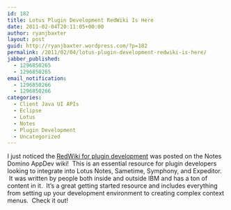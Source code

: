 ```yaml
---
id: 182
title: Lotus Plugin Development RedWiki Is Here
date: 2011-02-04T20:11:05+00:00
author: ryanjbaxter
layout: post
guid: http://ryanjbaxter.wordpress.com/?p=182
permalink: /2011/02/04/lotus-plugin-development-redwiki-is-here/
jabber_published:
  - 1296850265
  - 1296850265
email_notification:
  - 1296850266
  - 1296850266
categories:
  - Client Java UI APIs
  - Eclipse
  - Lotus
  - Notes
  - Plugin Development
  - Uncategorized
---
```

I just noticed the <a href="http://www-10.lotus.com/ldd/ddwiki.nsf/xpViewCategories.xsp?lookupName=Redbooks%20Wiki%3A%20Creating%20Plugins%20for%20Lotus%20Notes%2C%20Sametime%2C%20and%20Symphony" target="_blank">RedWiki for plugin development</a> was posted on the Notes Domino AppDev wiki!  This is an essential resource for plugin developers looking to integrate into Lotus Notes, Sametime, Symphony, and Expeditor.  It was written by people both inside and outside IBM and has a ton of content in it.  It&#8217;s a great getting started resource and includes everything from setting up your development environment to creating complex context menus.  Check it out!